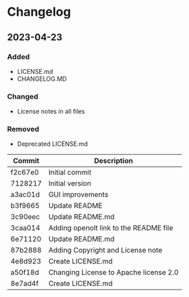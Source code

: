 # Changelog

## 2023-04-23
### Added
- LICENSE.md
- CHANGELOG.MD

### Changed
- License notes in all files

### Removed
- Deprecated LICENSE.md

| Commit  | Description |
| ------- | ----------- |
| f2c67e0 | Initial commit |
| 7128217 | Initial version |
| a3ac01d | GUI improvements |
| b3f9665 | Update README |
| 3c90eec | Update README.md |
| 3caa014 | Adding openolt link to the README file |
| 6e71120 | Update README.md |
| 87b2888 | Adding Copyright and License note |
| 4e8d923 | Create LICENSE.md |
| a50f18d | Changing License to Apache license 2.0 |
| 8e7ad4f | Create LICENSE.md |